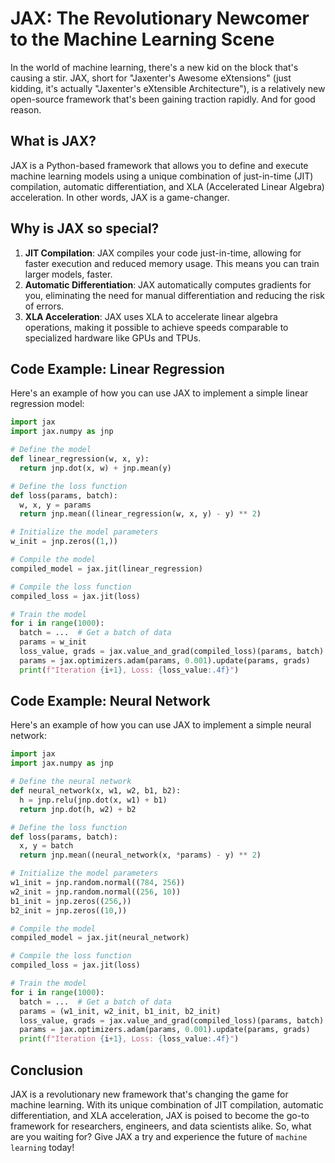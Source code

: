 # **JAX: The Revolutionary Newcomer to the Machine Learning Scene**

In the world of machine learning, there's a new kid on the block that's causing a stir. JAX, short for "Jaxenter's Awesome eXtensions" (just kidding, it's actually "Jaxenter's eXtensible Architecture"), is a relatively new open-source framework that's been gaining traction rapidly. And for good reason.

## **What is JAX?**

JAX is a Python-based framework that allows you to define and execute machine learning models using a unique combination of just-in-time (JIT) compilation, automatic differentiation, and XLA (Accelerated Linear Algebra) acceleration. In other words, JAX is a game-changer.

## **Why is JAX so special?**

1. **JIT Compilation**: JAX compiles your code just-in-time, allowing for faster execution and reduced memory usage. This means you can train larger models, faster.
2. **Automatic Differentiation**: JAX automatically computes gradients for you, eliminating the need for manual differentiation and reducing the risk of errors.
3. **XLA Acceleration**: JAX uses XLA to accelerate linear algebra operations, making it possible to achieve speeds comparable to specialized hardware like GPUs and TPUs.

## **Code Example: Linear Regression**

Here's an example of how you can use JAX to implement a simple linear regression model:

```python
import jax
import jax.numpy as jnp

# Define the model
def linear_regression(w, x, y):
  return jnp.dot(x, w) + jnp.mean(y)

# Define the loss function
def loss(params, batch):
  w, x, y = params
  return jnp.mean((linear_regression(w, x, y) - y) ** 2)

# Initialize the model parameters
w_init = jnp.zeros((1,))

# Compile the model
compiled_model = jax.jit(linear_regression)

# Compile the loss function
compiled_loss = jax.jit(loss)

# Train the model
for i in range(1000):
  batch = ...  # Get a batch of data
  params = w_init
  loss_value, grads = jax.value_and_grad(compiled_loss)(params, batch)
  params = jax.optimizers.adam(params, 0.001).update(params, grads)
  print(f"Iteration {i+1}, Loss: {loss_value:.4f}")
```

## **Code Example: Neural Network**

Here's an example of how you can use JAX to implement a simple neural network:

```python
import jax
import jax.numpy as jnp

# Define the neural network
def neural_network(x, w1, w2, b1, b2):
  h = jnp.relu(jnp.dot(x, w1) + b1)
  return jnp.dot(h, w2) + b2

# Define the loss function
def loss(params, batch):
  x, y = batch
  return jnp.mean((neural_network(x, *params) - y) ** 2)

# Initialize the model parameters
w1_init = jnp.random.normal((784, 256))
w2_init = jnp.random.normal((256, 10))
b1_init = jnp.zeros((256,))
b2_init = jnp.zeros((10,))

# Compile the model
compiled_model = jax.jit(neural_network)

# Compile the loss function
compiled_loss = jax.jit(loss)

# Train the model
for i in range(1000):
  batch = ...  # Get a batch of data
  params = (w1_init, w2_init, b1_init, b2_init)
  loss_value, grads = jax.value_and_grad(compiled_loss)(params, batch)
  params = jax.optimizers.adam(params, 0.001).update(params, grads)
  print(f"Iteration {i+1}, Loss: {loss_value:.4f}")
```
## **Conclusion**

JAX is a revolutionary new framework that's changing the game for machine learning. With its unique combination of JIT compilation, automatic differentiation, and XLA acceleration, JAX is poised to become the go-to framework for researchers, engineers, and data scientists alike. So, what are you waiting for? Give JAX a try and experience the future of `machine learning` today!